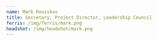 ```yaml
---
name: Mark Rousskov
title: Secretary, Project Director, Leadership Council
ferris: /img/ferris/mark.png
headshot: /img/headshot/mark.png
---
```

